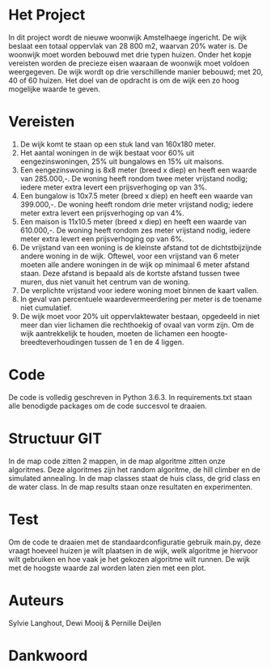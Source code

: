 # Het Project

In dit project wordt de nieuwe woonwijk Amstelhaege ingericht. De wijk beslaat een totaal oppervlak van 28 800 m2, waarvan 20% water is. De woonwijk moet worden bebouwd met drie typen huizen. Onder het kopje vereisten worden de precieze eisen waaraan de woonwijk moet voldoen weergegeven. De wijk wordt op drie verschillende manier bebouwd; met 20, 40 of 60 huizen. Het doel van de opdracht is om de wijk een zo hoog mogelijke waarde te geven.

# Vereisten
1. De wijk komt te staan op een stuk land van 160x180 meter.
2. Het aantal woningen in de wijk bestaat voor 60% uit eengezinswoningen, 25% uit bungalows en 15% uit maisons.
3. Een eengezinswoning is 8x8 meter (breed x diep) en heeft een waarde van 285.000,-. De woning heeft rondom twee meter vrijstand nodig; iedere meter extra levert een prijsverhoging op van 3%.
4. Een bungalow is 10x7.5 meter (breed x diep) en heeft een waarde van 399.000,-. De woning heeft rondom drie meter vrijstand nodig; iedere meter extra levert een prijsverhoging op van 4%.
5. Een maison is 11x10.5 meter (breed x diep) en heeft een waarde van 610.000,-. De woning heeft rondom zes meter vrijstand nodig, iedere meter extra levert een prijsverhoging op van 6%.
6. De vrijstand van een woning is de kleinste afstand tot de dichtstbijzijnde andere woning in de wijk. Oftewel, voor een vrijstand van 6 meter moeten alle andere woningen in de wijk op minimaal 6 meter afstand staan. Deze afstand is bepaald als de kortste afstand tussen twee muren, dus niet vanuit het centrum van de woning.
7. De verplichte vrijstand voor iedere woning moet binnen de kaart vallen.
8. In geval van percentuele waardevermeerdering per meter is de toename niet cumulatief.
9. De wijk moet voor 20% uit oppervlaktewater bestaan, opgedeeld in niet meer dan vier lichamen die rechthoekig of ovaal van vorm zijn. Om de wijk aantrekkelijk te houden, moeten de lichamen een hoogte-breedteverhoudingen tussen de 1 en de 4 liggen.

# Code

De code is volledig geschreven in Python 3.6.3. In requirements.txt staan alle benodigde packages om de code succesvol te draaien.

# Structuur GIT

In de map code zitten 2 mappen, in de map algoritme zitten onze algoritmes. Deze algoritmes zijn het random algoritme, de hill climber en de simulated annealing. In de map classes staat de  huis class, de grid class en de water class. In de map results staan onze resultaten en experimenten.

# Test

Om de code te draaien met de standaardconfiguratie gebruik
main.py, deze vraagt hoeveel huizen je wilt plaatsen in de wijk, welk algoritme je hiervoor wilt gebruiken en hoe vaak je het gekozen algoritme wilt runnen. De wijk met de hoogste waarde zal worden laten zien met een plot.

# Auteurs

Sylvie Langhout, Dewi Mooij & Pernille Deijlen

# Dankwoord



